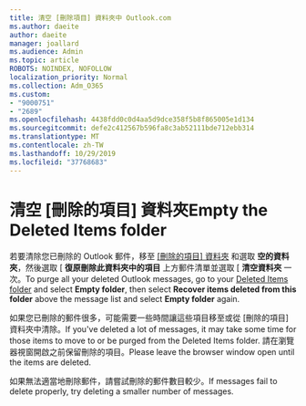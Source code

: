 ```yaml
---
title: 清空 [刪除項目] 資料夾中 Outlook.com
ms.author: daeite
author: daeite
manager: joallard
ms.audience: Admin
ms.topic: article
ROBOTS: NOINDEX, NOFOLLOW
localization_priority: Normal
ms.collection: Adm_O365
ms.custom:
- "9000751"
- "2689"
ms.openlocfilehash: 4438fdd0c0d4aa5d9dce358f5b8f865005e1d134
ms.sourcegitcommit: defe2c412567b596fa8c3ab52111bde712ebb314
ms.translationtype: MT
ms.contentlocale: zh-TW
ms.lasthandoff: 10/29/2019
ms.locfileid: "37768683"
---
```

# <a name="empty-the-deleted-items-folder"></a><span data-ttu-id="be986-102">清空 [刪除的項目] 資料夾</span><span class="sxs-lookup"><span data-stu-id="be986-102">Empty the Deleted Items folder</span></span>

<span data-ttu-id="be986-103">若要清除您已刪除的 Outlook 郵件，移至 [[刪除的項目] 資料夾](https://outlook.live.com/mail/deleteditems) 和選取 **空的資料夾**，然後選取 [ **復原刪除此資料夾中的項目** 上方郵件清單並選取 [ **清空資料夾** 一次。</span><span class="sxs-lookup"><span data-stu-id="be986-103">To purge all your deleted Outlook messages, go to your [Deleted Items folder](https://outlook.live.com/mail/deleteditems) and select **Empty folder**, then select **Recover items deleted from this folder** above the message list and select **Empty folder** again.</span></span>

<span data-ttu-id="be986-104">如果您已刪除的郵件很多，可能需要一些時間讓這些項目移至或從 [刪除的項目] 資料夾中清除。</span><span class="sxs-lookup"><span data-stu-id="be986-104">If you've deleted a lot of messages, it may take some time for those items to move to or be purged from the Deleted Items folder.</span></span> <span data-ttu-id="be986-105">請在瀏覽器視窗開啟之前保留刪除的項目。</span><span class="sxs-lookup"><span data-stu-id="be986-105">Please leave the browser window open until the items are deleted.</span></span>

<span data-ttu-id="be986-106">如果無法適當地刪除郵件，請嘗試刪除的郵件數目較少。</span><span class="sxs-lookup"><span data-stu-id="be986-106">If messages fail to delete properly, try deleting a smaller number of messages.</span></span>
